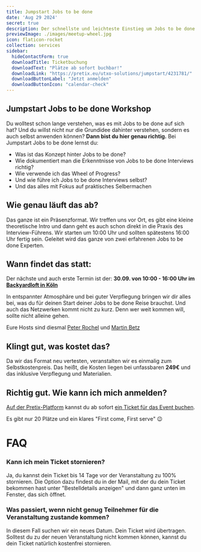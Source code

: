 ```yaml
---
title: Jumpstart Jobs to be done
date: 'Aug 29 2024'
secret: true
description: Der schnellste und leichteste Einstieg um Jobs to be done selbst anwenden zu können
previewImage: ./images/meetup-wheel.jpg
icon: flaticon-rocket
collection: services
sidebar:
  hideContactForm: true
  downloadTitle: Ticketbuchung
  downloadText: "Plätze ab sofort buchbar!"
  downloadLink: "https://pretix.eu/utxo-solutions/jumpstart/4231781/"
  downloadButtonLabel: "Jetzt anmelden"
  downloadButtonIcon: "calendar-check"
---
```


## Jumpstart Jobs to be done Workshop

Du wolltest schon lange verstehen, was es mit Jobs to be done auf sich hat? Und du willst nicht nur die Grundidee dahinter verstehen, sondern es auch selbst anwenden können?
**Dann bist du hier genau richtig.**
Bei Jumpstart Jobs to be done lernst du:

  * Was ist das Konzept hinter Jobs to be done?
  * Wie dokumentiert man die Erkenntnisse von Jobs to be done Interviews richtig?
  * Wie verwende ich das Wheel of Progress?
  * Und wie führe ich Jobs to be done Interviews selbst?
  * Und das alles mit Fokus auf praktisches Selbermachen

## Wie genau läuft das ab?
Das ganze ist ein Präsenzformat. Wir treffen uns vor Ort, es gibt eine kleine theoretische Intro und dann geht es auch schon direkt in die Praxis des Interview-Führens. Wir starten um 10:00 Uhr und sollten spätestens 16:00 Uhr fertig sein. Geleitet wird das ganze von zwei erfahrenen Jobs to be done Experten.

## Wann findet das statt:
Der nächste und auch erste Termin ist der: **30.09. von 10:00 - 16:00 Uhr im [Backyardloft in Köln](https://www.backyard-loft.de/)**

In entspannter Atmosphäre und bei guter Verpflegung bringen wir dir alles bei, was du für deinen Start deiner Jobs to be done Reise brauchst. Und auch das Netzwerken kommt nicht zu kurz. Denn wer weit kommen will, sollte nicht alleine gehen.

Eure Hosts sind diesmal [Peter Rochel](https://www.linkedin.com/in/peterrochel/) und [Martin Betz](https://www.linkedin.com/in/martin-betz/)

## Klingt gut, was kostet das?

Da wir das Format neu vertesten, veranstalten wir es einmalig zum Selbstkostenpreis. Das heißt, die Kosten liegen bei unfassbaren **249€** und das inklusive Verpflegung und Materialien.

## Richtig gut. Wie kann ich mich anmelden?

[Auf der Pretix-Platform](https://pretix.eu/utxo-solutions/jumpstart/4231781/) kannst du ab sofort [ein Ticket für das Event buchen](https://pretix.eu/utxo-solutions/jumpstart/4231781/).

Es gibt nur 20 Plätze und ein klares "First come, First serve" 😉

# FAQ
### Kann ich mein Ticket stornieren?
Ja, du kannst dein Ticket bis 14 Tage vor der Veranstaltung zu 100% stornieren. Die Option dazu findest du in der Mail, mit der du dein Ticket bekommen hast unter "Bestelldetails anzeigen" und dann ganz unten im Fenster, das sich öffnet.

### Was passiert, wenn nicht genug Teilnehmer für die Veranstaltung zustande kommen?
In diesem Fall suchen wir ein neues Datum. Dein Ticket wird übertragen. Solltest du zu der neuen Veranstaltung nicht kommen können, kannst du dein Ticket natürlich kostenfrei stornieren.
